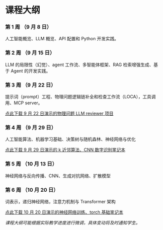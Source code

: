 # 课程大纲

### 第 1 周 （9 月 8 日）
人工智能概览、LLM 概览、API 配置和 Python 开发实践。

### 第 2 周 （9 月 15 日）
LLM 的局限性（幻觉）、agent 工作流、多智能体框架、RAG 检索增强生成、基于 Agent 的开发实践。

### 第 3 周 （9 月 22 日）
提示词（prompt）工程、物理问题逻辑链补全和检查工作流（LOCA），工具调用、MCP server。

<a href="/0922 演示.zip" download="0922 演示.zip">点此下载 9 月 22 日演示的物理问题 LLM reviewer 项目</a>

### 第 4 周 （9 月 29 日）
人工智能算法、机器学习基础、决策树与随机森林、神经网络与优化

<a href="/0929 演示.zip" download="0929 演示.zip">点此下载 9 月 29 日演示的 k 近邻算法、CNN 数字识别笔记本</a>

### 第 5 周 （10 月 13 日）
神经网络与反向传播、CNN、生成对抗网络、扩散模型

### 第 6 周 （10 月 20 日）
词表示，递归神经网络，注意力机制与 Transformer 架构

<a href="/1020 演示.ipynb" download="1020 演示.ipynb">点此下载 10 月 20 日演示的神经网络训练、torch 基础笔记本</a>

<!-- ## 模块一：AIGC 与 LLM (第1-3周)

### 课程目标
了解大语言模型（LLM）的工作原理，掌握其核心应用方法（提示工程、Agent、RAG等），并能通过实践项目解决实际问题。

### 基础概念入门（What & Why）
- LLM 简介
  - 生成、总结与翻译、问答、对话、逻辑推理、写代码、……
- LLM 的局限性
  - 会“胡说八道”（幻觉-Hallucination）、知识滞后、可能存在偏见、提示（输入）敏感、……
- Prompt 工程
  - 什么是提示（Prompt）？
  - 基础技巧：清晰明确、提供上下文、指定角色、使用分隔符、零样本（Zero-Shot）、少样本（Few-Shot）
  - 思维链（Chain-of-Thought）：让模型“一步一步想”，尤其适用于数学或逻辑问题。

**实践环节**
- 在阿里云百炼控制台购买 API Key（或申请学生优惠）
- 查阅官方文档了解有哪些参数，通过 HTTP 请求调用 LLM API
- 配置本地 python 环境，编写 Python 程序，实现与 LLM 的单轮对话和多轮对话
- 作业：每个同学收到助教分发的 api key（不可外传或滥用），登陆服务器、准备 python 环境，实现一个对话小项目（目的是让大家熟悉使用服务器、开发项目和提交作业的流程）。

### Agent 技术

- Tool Calling：LLM 与各种工具的交互对话。
  - 克服 LLM 在计算任务和算法任务方面的缺陷。
  - MCP 协议：将实用工具按照统一协议打包成 MCP Server，使 LLM 能够遵循协议访问工具。
- RAG 检索增强生成
  - 解决 LLM 知识滞后和幻觉问题
  - 应用：智能客服、企业知识库问答、学习助手。
- Agent 工作流
  - 工作流平台：用 Dify、Coze 等工作流可视化平台来做更形象直观的展示。（这种工作流平台利于概念的快速实现和理解，但不利于最终的生产实践）
  - 讲 tool calling、RAG 等功能集成到一个工作流里，实现复杂的功能，比如 AI 编程助手、deep research 等。

**实践环节**
- 构建一个 mcp server，它的功能是输入一个 sympy 表达式和每个符号的取值，目标是代入求值。
- 使用 langchain 实现一个简单的 RAG 应用（助教提前准备好向量数据库材料）。
- 助教演示 cline 用 AI 编程助手来帮助构建项目，带大家理解 AI-编程助手的工作流是怎么设计的、有哪些重要的 tool-calling 要素。
- 逸思论坛（招募学生内测，免费使用并提供反馈）
- 作业（主题自由，同学们可以选自己感兴趣的去做）：
  - 1. 构建 agent 工作流来做数据清洗和段落切割预处理
  - 2. 以 RAG 为核心，构建提问+检索+答题的 agent
  - 3. 基于 mcp server 实现一个 coding agent
  - 4. 用 openai sdk 内置的 tool calling 实现一个 coding agent
  - 5. 构造一个小的物理问题 benchmark （5~10 题）

### 扩展话题（可选）
- LLM for Math：形式语言（Alpha Geometry、DeepMind Alpha-Proof、字节跳动 Seed-Prover）、自然语言（DeepMind 和 OpenAI 相关研究）
- LLM for Physics：PhyBench（LLM 在物理竞赛题上的表现和局限性）

## 模块二：机器学习基本原理 (第4-6周)

### 神经网络数学原理
- 算子（线性层、激活元）、通用近似定理
- 梯度计算与反向传播算法，损失函数和优化算法
- CNN、RNN 等网络结构

**实践环节**
- Pytorch 使用
- 作业：待定

### LLM 进阶知识
- 语言模型的网络架构（Transformer）
- Scaling Law 理论
- 模型训练（预训练、微调、后训练）
- 评估方法（Benchmark）
- 扩展话题：
  - 大模型对齐技术（RLHF：ChatGPT 的训练方法），对齐（alignment）指的是让大语言模型的行为、输出和决策方式与其设计者(人类操作者)的意图、价值观和指令保持一致的过程。
  - 伦理与安全（模型偏见、数据安全、攻击方式……）

### 算法

## 模块三：AI for science (第7-8周)

## 模块四：AI 在物理学当中的应用 (第9-16周) -->


*课程大纲可能根据实际教学进度进行微调，具体变动将及时通知学生。*
